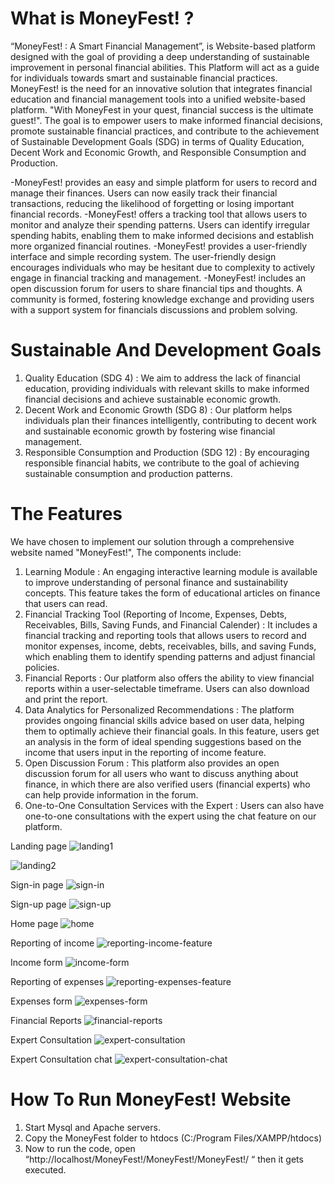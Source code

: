 # What is MoneyFest! ?
“MoneyFest! : A Smart Financial Management”, is Website-based platform designed with the goal of providing a deep understanding of sustainable improvement in personal financial abilities. This Platform will act as a guide for individuals towards smart and sustainable financial practices. 
MoneyFest! is the need for an innovative solution that integrates financial education and financial management tools into a unified website-based platform.  "With MoneyFest in your quest, financial success is the ultimate guest!". The goal is to empower users to make informed financial decisions, promote sustainable financial practices, and contribute to the achievement of Sustainable Development Goals (SDG) in terms of Quality Education, Decent Work and Economic Growth, and Responsible Consumption and Production. 

-MoneyFest! provides an easy and simple platform for users to record and manage their finances. Users can now easily track their financial transactions, reducing the likelihood of forgetting or losing important financial records.
-MoneyFest! offers a tracking tool that allows users to monitor and analyze their spending patterns. Users can identify irregular spending habits, enabling them to make informed decisions and establish more organized financial routines.
-MoneyFest! provides a user-friendly interface and simple recording system. The user-friendly design encourages individuals who may be hesitant due to complexity to actively engage in financial tracking and management.
-MoneyFest! includes an open discussion forum for users to share financial tips and thoughts. A community is formed, fostering knowledge exchange and providing users with a support system for financials discussions and problem solving.

# Sustainable And Development Goals
1.	Quality Education (SDG 4) : We aim to address the lack of financial education, providing individuals with relevant skills to make informed financial decisions and achieve sustainable economic growth.
2.	Decent Work and Economic Growth (SDG 8) : Our platform helps individuals plan their finances intelligently, contributing to decent work and sustainable economic growth by fostering wise financial management.
3.	Responsible Consumption and Production (SDG 12) : By encouraging responsible financial habits, we contribute to the goal of achieving sustainable consumption and production patterns.


# The Features
We have chosen to implement our solution through a comprehensive website named "MoneyFest!", The components include:
1.	Learning Module : An engaging interactive learning module is available to improve understanding of personal finance and sustainability concepts. This feature takes the form of educational articles on finance that users can read.
2.	Financial Tracking Tool (Reporting of Income, Expenses, Debts, Receivables, Bills, Saving Funds, and Financial Calender) : It includes a financial tracking and reporting tools that allows users to record and monitor expenses, income, debts, receivables, bills, and saving Funds, which enabling them to identify spending patterns and adjust financial policies.
3.	Financial Reports : Our platform also offers the ability to view financial reports within a user-selectable timeframe. Users can also download and print the report.
4.	Data Analytics for Personalized Recommendations : The platform provides ongoing financial skills advice based on user data, helping them to optimally achieve their financial goals. In this feature, users get an analysis in the form of ideal spending suggestions based on the income that users input in the reporting of income feature.
5.	Open Discussion Forum : This platform also provides an open discussion forum for all users who want to discuss anything about finance, in which there are also verified users (financial experts) who can help provide information in the forum.
6.	One-to-One Consultation Services with the Expert : Users can also have one-to-one consultations with the expert using the chat feature on our platform.

Landing page
![landing1](https://github.com/pelangisanrila/MoneyFest/assets/116135090/54f8e38d-311c-49a3-89d0-36c436691e92)

![landing2](https://github.com/pelangisanrila/MoneyFest/assets/116135090/778008f5-e0c3-4c59-a0e7-8d11bc75662d)

Sign-in page
![sign-in](https://github.com/pelangisanrila/MoneyFest/assets/116135090/137b6d70-2711-45fe-a968-15d5fd62adee)

Sign-up page
![sign-up](https://github.com/pelangisanrila/MoneyFest/assets/116135090/204ab630-ef61-4108-9d3f-f4da8b0425e7)

Home page
![home](https://github.com/pelangisanrila/MoneyFest/assets/116135090/7dbc5f62-865f-4298-b887-c035b6c058ff)

Reporting of income
![reporting-income-feature](https://github.com/pelangisanrila/MoneyFest/assets/116135090/e348cd97-9f4a-4edf-96e7-910c2463b579)

Income form
![income-form](https://github.com/pelangisanrila/MoneyFest/assets/116135090/a285e6e5-e78c-4df5-b7f9-e9139a732aae)

Reporting of expenses
![reporting-expenses-feature](https://github.com/pelangisanrila/MoneyFest/assets/116135090/59e4633e-fd45-4d79-bedb-6292ab26272d)

Expenses form
![expenses-form](https://github.com/pelangisanrila/MoneyFest/assets/116135090/495892c0-634b-4020-bcde-4a79cdfc89ee)

Financial Reports
![financial-reports](https://github.com/pelangisanrila/MoneyFest/assets/116135090/6b03a7b2-f9c3-41c3-8b08-eea48c5206b0)

Expert Consultation
![expert-consultation](https://github.com/pelangisanrila/MoneyFest/assets/116135090/6cbaa0e7-919e-4a79-b44d-1cfe18e13871)

Expert Consultation chat
![expert-consultation-chat](https://github.com/pelangisanrila/MoneyFest/assets/116135090/f8f097e4-f7b0-46fc-8d2b-d9819aba1005)


# How To Run MoneyFest! Website
1.	Start Mysql and Apache servers.
2.	Copy the MoneyFest folder to htdocs (C:/Program Files/XAMPP/htdocs)
3.	Now to run the code, open “http://localhost/MoneyFest!/MoneyFest!/MoneyFest!/ “ then it gets executed.

